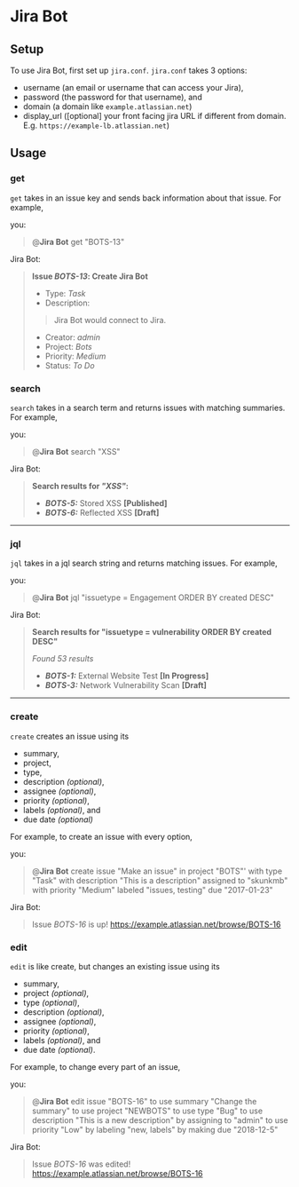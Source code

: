 # Jira Bot

## Setup

To use Jira Bot, first set up `jira.conf`. `jira.conf` takes 3 options:

 - username (an email or username that can access your Jira),
 - password (the password for that username), and
 - domain (a domain like `example.atlassian.net`)
 - display_url ([optional] your front facing jira URL if different from domain. E.g. `https://example-lb.atlassian.net`)

## Usage

### get

`get` takes in an issue key and sends back information about that issue. For example,

you:

 > @**Jira Bot** get "BOTS-13"

Jira Bot:

 > **Issue *BOTS-13*: Create Jira Bot**
 >
 > - Type: *Task*
 > - Description:
 > > Jira Bot would connect to Jira.
 > - Creator: *admin*
 > - Project: *Bots*
 > - Priority: *Medium*
 > - Status: *To Do*

### search

`search` takes in a search term and returns issues with matching summaries. For example,

you:

 > @**Jira Bot** search "XSS"

Jira Bot:

 > **Search results for *"XSS"*:**
 >
 > - ***BOTS-5:*** Stored XSS **[Published]**
 > - ***BOTS-6:*** Reflected XSS **[Draft]**

---

### jql

`jql` takes in a jql search string and returns matching issues. For example,

you:

 > @**Jira Bot** jql "issuetype = Engagement ORDER BY created DESC"

Jira Bot:

 > **Search results for "issuetype = vulnerability ORDER BY created DESC"**
 >
 > *Found 53 results*
 >
 > - ***BOTS-1:*** External Website Test **[In Progress]**
 > - ***BOTS-3:*** Network Vulnerability Scan **[Draft]**

---

### create

`create` creates an issue using its

 - summary,
 - project,
 - type,
 - description *(optional)*,
 - assignee *(optional)*,
 - priority *(optional)*,
 - labels *(optional)*, and
 - due date *(optional)*

For example, to create an issue with every option,

you:

 > @**Jira Bot** create issue "Make an issue" in project "BOTS"' with type "Task" with description
 > "This is a description" assigned to "skunkmb" with priority "Medium" labeled "issues, testing"
 > due "2017-01-23"

Jira Bot:

 > Issue *BOTS-16* is up! https://example.atlassian.net/browse/BOTS-16

### edit

`edit` is like create, but changes an existing issue using its

 - summary,
 - project *(optional)*,
 - type *(optional)*,
 - description *(optional)*,
 - assignee *(optional)*,
 - priority *(optional)*,
 - labels *(optional)*, and
 - due date *(optional)*.

For example, to change every part of an issue,

you:

 > @**Jira Bot** edit issue "BOTS-16" to use summary "Change the summary" to use project
 > "NEWBOTS" to use type "Bug" to use description "This is a new description" by assigning
 > to "admin" to use priority "Low" by labeling "new, labels" by making due "2018-12-5"

Jira Bot:

 > Issue *BOTS-16* was edited! https://example.atlassian.net/browse/BOTS-16
